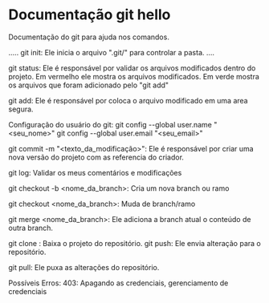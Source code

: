 # Documentação git hello
Documentação do git para ajuda nos comandos.

.....
git init: Ele inicia o arquivo ".git/" para controlar a pasta.
....

git status: Ele é responsável por validar os arquivos modificados dentro do projeto.
Em vermelho ele mostra os arquivos modificados. 
Em verde mostra os arquivos que foram adicionado pelo "git add"

git add: Ele é responsável por coloca o arquivo modificado em uma area segura.

Configuração do usuário do git: 
git config --global user.name "<seu_nome>" 
git config --global user.email "<seu_email>"

git commit -m "<texto_da_modificação>": Ele é responsável por criar uma nova versão do projeto com as referencia do criador.

git log: Validar os meus comentários e modificações

git checkout -b <nome_da_branch>: Cria um nova branch ou ramo

git checkout <nome_da_branch>: Muda de branch/ramo

git merge <nome_da_branch>: Ele adiciona a branch atual o conteúdo de outra branch.

git clone : Baixa o projeto do repositório. git push: Ele envia alteração para o repositório.

git pull: Ele puxa as alterações do repositório.

Possíveis Erros: 403: Apagando as credenciais, gerenciamento de credenciais